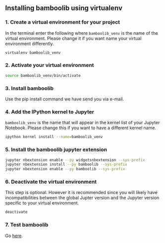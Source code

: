 ## Installing bamboolib using virtualenv

### 1. Create a virtual environment for your project

In the terminal enter the following where `bamboolib_venv` is the name of the virtual environment. Please change it if you want name your virtual environment differently.

```bash
virtualenv bamboolib_venv
```

### 2. Activate your virtual environment

```bash
source bamboolib_venv/bin/activate
```

### 3. Install bamboolib

Use the pip install command we have send you via e-mail.

### 4. Add the IPython kernel to Jupyter

`bamboolib_venv` is the name that will appear in the kernel list of your Jupyter Notebook. Please change this if you want to have a different kernel name.

```bash
ipython kernel install --name=bamboolib_venv
```

### 5. Install the bamboolib jupyter extension

```bash
jupyter nbextension enable --py widgetsnbextension --sys-prefix
jupyter nbextension install --py bamboolib --sys-prefix
jupyter nbextension enable --py bamboolib --sys-prefix
```

### 6. Deactivate the virtual environment

This step is optional. However it is recommended since you will likely have incompatibilities between the global Jupter version and the Jupyter version specific to your virtual environment.

```bash
deactivate
```

### 7. Test bamboolib

Go [here](https://github.com/tkrabel/bamboolib/blob/master/installation/bamboolib_test_run/with_virtual_environment.md#test-the-library).

